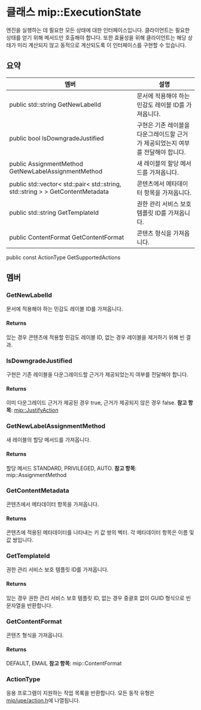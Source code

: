 # <a name="class-mipexecutionstate"></a>클래스 mip::ExecutionState 
엔진을 실행하는 데 필요한 모든 상태에 대한 인터페이스입니다.
클라이언트는 필요한 상태를 얻기 위해 메서드만 호출해야 합니다. 또한 효율성을 위해 클라이언트는 해당 상태가 미리 계산되지 않고 동적으로 계산되도록 이 인터페이스를 구현할 수 있습니다.
## <a name="summary"></a>요약
 멤버                        | 설명                                
--------------------------------|---------------------------------------------
public std::string GetNewLabelId | 문서에 적용해야 하는 민감도 레이블 ID를 가져옵니다.
public bool IsDowngradeJustified | 구현은 기존 레이블을 다운그레이드할 근거가 제공되었는지 여부를 전달해야 합니다.
public AssignmentMethod GetNewLabelAssignmentMethod | 새 레이블의 할당 메서드를 가져옵니다.
public std::vector< std::pair< std::string, std::string > > GetContentMetadata | 콘텐츠에서 메타데이터 항목을 가져옵니다.
public std::string GetTemplateId | 권한 관리 서비스 보호 템플릿 ID를 가져옵니다.
public ContentFormat GetContentFormat | 콘텐츠 형식을 가져옵니다.
public const ActionType GetSupportedActions
## <a name="members"></a>멤버
### <a name="getnewlabelid"></a>GetNewLabelId
문서에 적용해야 하는 민감도 레이블 ID를 가져옵니다.
#### <a name="returns"></a>Returns
있는 경우 콘텐츠에 적용할 민감도 레이블 ID, 없는 경우 레이블을 제거하기 위해 빈 결과.
### <a name="isdowngradejustified"></a>IsDowngradeJustified
구현은 기존 레이블을 다운그레이드할 근거가 제공되었는지 여부를 전달해야 합니다.
#### <a name="returns"></a>Returns
이미 다운그레이드 근거가 제공된 경우 true, 근거가 제공되지 않은 경우 false. 
**참고 항목**: [mip::JustifyAction](#classmip_1_1_justify_action)
### <a name="getnewlabelassignmentmethod"></a>GetNewLabelAssignmentMethod
새 레이블의 할당 메서드를 가져옵니다.
#### <a name="returns"></a>Returns
할당 메서드 STANDARD, PRIVILEGED, AUTO. 
**참고 항목**: mip::AssignmentMethod
### <a name="getcontentmetadata"></a>GetContentMetadata
콘텐츠에서 메타데이터 항목을 가져옵니다.
#### <a name="returns"></a>Returns
콘텐츠에 적용된 메타데이터를 나타내는 키 값 쌍의 벡터. 각 메타데이터 항목은 이름 및 값 쌍입니다.
### <a name="gettemplateid"></a>GetTemplateId
권한 관리 서비스 보호 템플릿 ID를 가져옵니다.
#### <a name="returns"></a>Returns
있는 경우 권한 관리 서비스 보호 템플릿 ID, 없는 경우 중괄호 없이 GUID 형식으로 빈 문자열을 반환합니다.
### <a name="getcontentformat"></a>GetContentFormat
콘텐츠 형식을 가져옵니다.
#### <a name="returns"></a>Returns
DEFAULT, EMAIL **참고 항목**: mip::ContentFormat
### <a name="actiontype"></a>ActionType
응용 프로그램이 지원하는 작업 목록을 반환합니다. 모든 동작 유형은 [mip/upe/action.h](#action_8h)에 나열됩니다.
